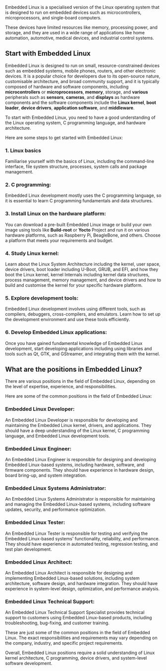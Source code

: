 Embedded Linux is a specialised version of the Linux operating system that is designed to run on embedded devices such as microcontrollers, microprocessors, and single-board computers. 

These devices have limited resources like memory, processing power, and storage, and they are used in a wide range of applications like home automation, automotive, medical devices, and industrial control systems.
## Start with Embedded Linux
Embedded Linux is designed to run on small, resource-constrained devices such as embedded systems, mobile phones, routers, and other electronic devices. It is a popular choice for developers due to its open-source nature, customisable architecture, and broad community support, and it is typically composed of hardware and software components, including **microcontrollers** or **microprocessors**, **memory**, storage, and **various** peripherals such as **sensors**, **cameras**, and **displays** as hardware components and the software components include the **Linux kernel**, **boot loader**, **device drivers**, **application software**, and **middleware**.

To start with Embedded Linux, you need to have a good understanding of the Linux operating system, C programming language, and hardware architecture. 

Here are some steps to get started with Embedded Linux:

### 1. Linux basics
Familiarise yourself with the basics of Linux, including the command-line interface, file system structure, processes, system calls and package management.

### 2. C programming:
Embedded Linux development mostly uses the C programming language, so it is essential to learn C programming fundamentals and data structures.

### 3. Install Linux on the hardware platform:
You can download a pre-built Embedded Linux image or build your own image using tools like **Build-root** or **Yocto** Project and run it on various hardware platforms, such as Raspberry Pi, BeagleBone, and others. Choose a platform that meets your requirements and budget.

### 4. Study Linux kernel:
Learn about the Linux System Architecture including the kernel, user space, device drivers, boot loader including U-Boot, GRUB, and EFI, and how they boot the Linux kernel, kernel Internals including kernel data structures, process management, memory management, and device drivers and how to build and customise the kernel for your specific hardware platform.

### 5. Explore development tools:
Embedded Linux development involves using different tools, such as compilers, debuggers, cross-compilers, and emulators. Learn how to set up the development environment and use these tools efficiently.

### 6. Develop Embedded Linux applications:
Once you have gained fundamental knowledge of Embedded Linux development, start developing applications including using libraries and tools such as Qt, GTK, and GStreamer, and integrating them with the kernel.

## What are the positions in Embedded Linux?

There are various positions in the field of Embedded Linux, depending on the level of expertise, experience, and responsibilities.

Here are some of the common positions in the field of Embedded Linux:

### Embedded Linux Developer:
An Embedded Linux Developer is responsible for developing and maintaining the Embedded Linux kernel, drivers, and applications. They should have a deep understanding of the Linux kernel, C programming language, and Embedded Linux development tools.

### Embedded Linux Engineer:
An Embedded Linux Engineer is responsible for designing and developing Embedded Linux-based systems, including hardware, software, and firmware components. They should have experience in hardware design, board bring-up, and system integration.

### Embedded Linux Systems Administrator:
An Embedded Linux Systems Administrator is responsible for maintaining and managing the Embedded Linux-based systems, including software updates, security, and performance optimization.

### Embedded Linux Tester:
An Embedded Linux Tester is responsible for testing and verifying the Embedded Linux-based systems' functionality, reliability, and performance. They should have experience in automated testing, regression testing, and test plan development.

### Embedded Linux Architect:
An Embedded Linux Architect is responsible for designing and implementing Embedded Linux-based solutions, including system architecture, software design, and hardware integration. They should have experience in system-level design, optimization, and performance analysis.

### Embedded Linux Technical Support:
An Embedded Linux Technical Support Specialist provides technical support to customers using Embedded Linux-based products, including troubleshooting, bug-fixing, and customer training.

These are just some of the common positions in the field of Embedded Linux. The exact responsibilities and requirements may vary depending on the company, industry, and specific project requirements.

Overall, Embedded Linux positions require a solid understanding of Linux kernel architecture, C programming, device drivers, and system-level software development.
